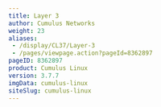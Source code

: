 ```yaml
---
title: Layer 3
author: Cumulus Networks
weight: 23
aliases:
 - /display/CL37/Layer-3
 - /pages/viewpage.action?pageId=8362897
pageID: 8362897
product: Cumulus Linux
version: 3.7.7
imgData: cumulus-linux
siteSlug: cumulus-linux
---
```

<article id="html-search-results" class="ht-content" style="display: none;">

</article>

<footer id="ht-footer">

</footer>
